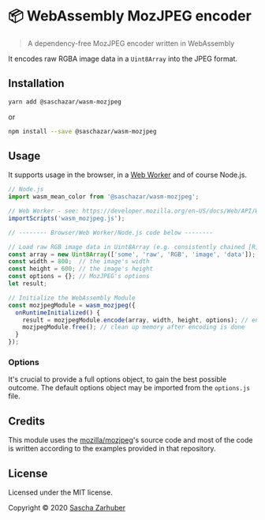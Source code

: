 # 📦 WebAssembly MozJPEG encoder

> A dependency-free MozJPEG encoder written in WebAssembly

It encodes raw RGBA image data in a `Uint8Array` into the JPEG format.

## Installation

```bash
yarn add @saschazar/wasm-mozjpeg
```

or

```bash
npm install --save @saschazar/wasm-mozjpeg
```

## Usage

It supports usage in the browser, in a [Web Worker](https://developer.mozilla.org/en-US/docs/Web/API/Web_Workers_API) and of course Node.js.

```javascript
// Node.js
import wasm_mean_color from '@saschazar/wasm-mozjpeg';

// Web Worker - see: https://developer.mozilla.org/en-US/docs/Web/API/WorkerGlobalScope/importScripts
importScripts('wasm_mozjpeg.js');

// -------- Browser/Web Worker/Node.js code below --------

// Load raw RGB image data in Uint8Array (e.g. consistently chained [R][G][B] data)
const array = new Uint8Array(['some', 'raw', 'RGB', 'image', 'data']);
const width = 800;  // the image's width
const height = 600; // the image's height
const options = {}; // MozJPEG's options
let result;

// Initialize the WebAssembly Module
const mozjpegModule = wasm_mozjpeg({
  onRuntimeInitialized() {
    result = mozjpegModule.encode(array, width, height, options); // encode image data and return a new Uint8Array
    mozjpegModule.free(); // clean up memory after encoding is done
  }
});
```

### Options

It's crucial to provide a full options object, to gain the best possible outcome. The default options object may be imported from the `options.js` file.

## Credits

This module uses the [mozilla/mozjpeg](https://github.com/mozilla/mozjpeg)'s source code and most of the code is written according to the examples provided in that repository.

## License

Licensed under the MIT license.

Copyright ©️ 2020 [Sascha Zarhuber](https://sascha.work)
